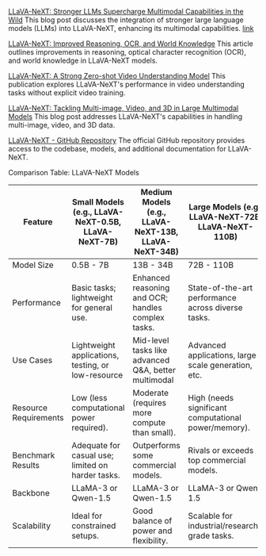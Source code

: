 [LLaVA-NeXT: Stronger LLMs Supercharge Multimodal Capabilities in the Wild](https://llava-vl.github.io/blog/2024-05-10-llava-next-stronger-llms/)
This blog post discusses the integration of stronger large language models (LLMs) into LLaVA-NeXT, enhancing its multimodal capabilities. [link]( https://llava-vl.github.io/blog/2024-05-10-llava-next-stronger-llms/)

[LLaVA-NeXT: Improved Reasoning, OCR, and World Knowledge](https://llava-vl.github.io/blog/2024-01-30-llava-next/)
This article outlines improvements in reasoning, optical character recognition (OCR), and world knowledge in LLaVA-NeXT models.

[LLaVA-NeXT: A Strong Zero-shot Video Understanding Model](https://llava-vl.github.io/blog/2024-04-30-llava-next-video/)
This publication explores LLaVA-NeXT's performance in video understanding tasks without explicit video training.

[LLaVA-NeXT: Tackling Multi-image, Video, and 3D in Large Multimodal Models](https://llava-vl.github.io/blog/2024-06-16-llava-next-interleave/)
This blog post addresses LLaVA-NeXT's capabilities in handling multi-image, video, and 3D data.

[LLaVA-NeXT - GitHub Repository](https://github.com/LLaVA-VL/LLaVA-NeXT)
The official GitHub repository provides access to the codebase, models, and additional documentation for LLaVA-NeXT.

Comparison Table: LLaVA-NeXT Models

| Feature               | Small Models (e.g., LLaVA-NeXT-0.5B, LLaVA-NeXT-7B) | Medium Models (e.g., LLaVA-NeXT-13B, LLaVA-NeXT-34B) | Large Models (e.g., LLaVA-NeXT-72B, LLaVA-NeXT-110B) |
|-----------------------|----------------------------------------------------|----------------------------------------------------|-----------------------------------------------------|
| Model Size            | 0.5B - 7B                                         | 13B - 34B                                         | 72B - 110B                                          |
| Performance           | Basic tasks; lightweight for general use.         | Enhanced reasoning and OCR; handles complex tasks.| State-of-the-art performance across diverse tasks.  |
| Use Cases             | Lightweight applications, testing, or low-resource| Mid-level tasks like advanced Q&A, better multimodal | Advanced applications, large-scale generation, etc. |
| Resource Requirements | Low (less computational power required).          | Moderate (requires more compute than small).      | High (needs significant computational power/memory).|
| Benchmark Results     | Adequate for casual use; limited on harder tasks. | Outperforms some commercial models.               | Rivals or exceeds top commercial models.            |
| Backbone              | LLaMA-3 or Qwen-1.5                               | LLaMA-3 or Qwen-1.5                               | LLaMA-3 or Qwen-1.5                                |
| Scalability           | Ideal for constrained setups.                     | Good balance of power and flexibility.            | Scalable for industrial/research-grade tasks.       |
